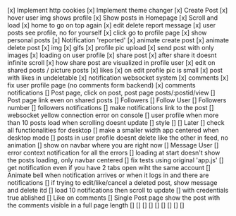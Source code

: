 [x] Implement http cookies
[x] Implement theme changer
[x] Create Post
[x] hover user img shows profile
[x] Show posts in Homepage
[x] Scroll and load
[x] home to go on top again
[x] edit delete report message
[x] user posts see profile, no for yourself
[x] click go to profile page
[x] show personal posts
[x] Notification 'reported'
[x] animate create post
[x] animate delete post
[x] img
[x] gifs
[x] profile pic upload
[x] send post with only images
[x] loading on user profile
[x] share post
[x] after share it doesnt infinite scroll
[x] how share post are visualized in profile user
[x] edit on shared posts / picture posts
[x] likes
[x] on edit profile pic is small
[x] post with likes in undeletable
[x] notification websocket system
[x] comments
[x] fix user profile page (no comments form backend)
[x] comments notifications
[] Post page, click on post, post page posts/:postid/view
[] Post page link even on shared posts
[] Followers
[] Follow User
[] Followers number
[] followers notifications
[] make notifications link to the post
[] websocket yellow connection error on console
[] user profile when more than 10 posts load when scrolling doesnt update
[] style
[]
[]
Later
[] check all functionalities for desktop
[] make a smaller width app centered when desktop mode
[] posts in user profile doesnt delete like the other in feed, no animation
[] show on navbar where you are right now
[] Message User
[] error context notification for all the errors
[] loading at start doesn't show the posts loading, only navbar centered
[] fix tests using original 'app.js'
[] get notification even if you have 2 tabs open wiht the same account
[] Animate bell when notification arrives or when it logs in and there are notifications
[] if trying to edit/like/cancel a deleted post, show message and delete itd
[] load 10 notifications then scroll to update
[] with credentials true ablished
[] Like on comments
[] Single Post page show the post with the comments visible in a full page length
[]
[]
[]
[]
[]
[]
[]
[]
[]
